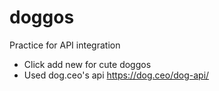 # doggos
Practice for API integration <br />
- Click add new for cute doggos
- Used dog.ceo's api https://dog.ceo/dog-api/ 
